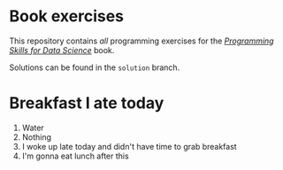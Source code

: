 # Book exercises

This repository contains _all_ programming exercises for the [_Programming Skills for Data Science_](https://programming-for-data-science.github.io/) book. 
 
Solutions can be found in the `solution` branch.

# Breakfast I ate today
1. Water
2. Nothing
3. I woke up late today and didn't have time to grab breakfast
4. I'm gonna eat lunch after this

